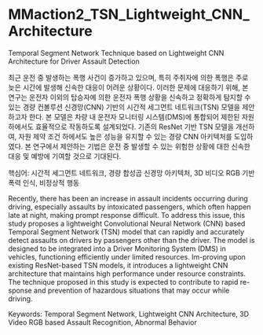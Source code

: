 # MMaction2_TSN_Lightweight_CNN_Architecture

Temporal Segment Network Technique based on Lightweight CNN Architecture for Driver Assault Detection

최근 운전 중 발생하는 폭행 사건이 증가하고 있으며, 특히 주취자에 의한 폭행은 주로 늦은 시간에 발생해 신속한 대응이 어려운 상황이다. 이러한 문제에 대응하기 위해, 본 연구는 운전자 이외의 탑승자에 의한 운전자 폭행 상황을 신속하고 정확하게 탐지할 수 있는 경량 컨볼루션 신경망(CNN) 기반의 시간적 세그먼트 네트워크(TSN) 모델을 제안하고자 한다. 본 모델은 차량 내 운전자 모니터링 시스템(DMS)에 통합되어 제한된 자원 하에서도 효율적으로 작동하도록 설계되었다. 기존의 ResNet 기반 TSN 모델을 개선하여, 자원 제약 조건 하에서도 높은 성능을 유지할 수 있는 경량 CNN 아키텍처를 도입하였다. 본 연구에서 제안하는 기법은 운전 중 발생할 수 있는 위험한 상황에 대한 신속한 대응 및 예방에 기여할 것으로 기대된다.

핵심어: 시간적 세그먼트 네트워크, 경량 합성곱 신경망 아키텍처, 3D 비디오 RGB 기반 폭력 인식, 비정상적 행동

Recently, there has been an increase in assault incidents occurring during driving, especially assaults by intoxicated passengers, which often happen late at night, making prompt response difficult. To address this issue, this study proposes a lightweight Convolutional Neural Network (CNN) based Temporal Segment Network (TSN) model that can rapidly and accurately detect assaults on drivers by passengers other than the driver. The model is designed to be integrated into a Driver Monitoring System (DMS) in vehicles, functioning efficiently under limited resources. Im-proving upon existing ResNet-based TSN models, it introduces a lightweight CNN architecture that maintains high performance under resource constraints. The technique proposed in this study is expected to contribute to rapid re-sponse and prevention of hazardous situations that may occur while driving.


Keywords: Temporal Segment Network, Lightweight CNN Architecture, 3D Video RGB based Assault Recognition, Abnormal Behavior
